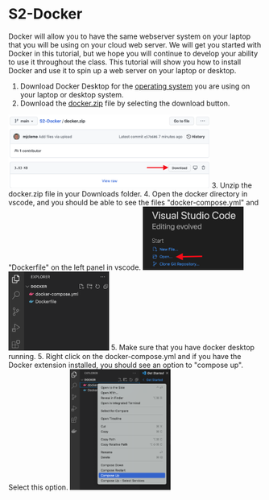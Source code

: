 # S2-Docker
Docker will allow you to have the same webserver system on your laptop that you will be using on your cloud web server.  We will get you started with Docker in this tutorial, but we hope you will continue to develop your ability to use it throughout the class.  This tutorial will show you how to install Docker and use it to spin up a web server on your laptop or desktop.
1. Download Docker Desktop for the [operating system](https://docs.docker.com/get-started/) you are using on your laptop or desktop system. 
2. Download the [docker.zip](docker.zip) file by selecting the download button.
<img src="images/downloadZip.png" width="400">
3. Unzip the docker.zip file in your Downloads folder.
4. Open the docker directory in vscode, and you should be able to see the files "docker-compose.yml" and "Dockerfile" on the left panel in vscode.
<img src="images/vscodeOpen.png" width="200">
<img src="images/vscodeFolder.png" width="200">
5. Make sure that you have docker desktop running.
5. Right click on the docker-compose.yml and if you have the Docker extension installed, you should see an option to "compose up".  Select this option.
<img src="images/composeup.png" width="200">
